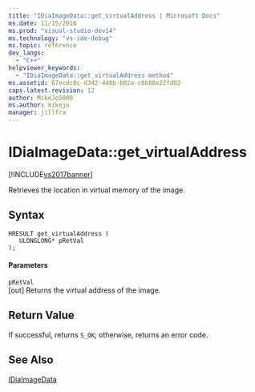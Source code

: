 ```yaml
---
title: "IDiaImageData::get_virtualAddress | Microsoft Docs"
ms.date: 11/15/2016
ms.prod: "visual-studio-dev14"
ms.technology: "vs-ide-debug"
ms.topic: reference
dev_langs: 
  - "C++"
helpviewer_keywords: 
  - "IDiaImageData::get_virtualAddress method"
ms.assetid: 67ecdc8c-d342-4d0b-b02a-c6b88e22fd02
caps.latest.revision: 12
author: MikeJo5000
ms.author: mikejo
manager: jillfra
---
```

# IDiaImageData::get_virtualAddress
[!INCLUDE[vs2017banner](../../includes/vs2017banner.md)]

Retrieves the location in virtual memory of the image.  
  
## Syntax  
  
```cpp#  
HRESULT get_virtualAddress (   
   ULONGLONG* pRetVal  
);  
```  
  
#### Parameters  
 `pRetVal`  
 [out] Returns the virtual address of the image.  
  
## Return Value  
 If successful, returns `S_OK`; otherwise, returns an error code.  
  
## See Also  
 [IDiaImageData](../../debugger/debug-interface-access/idiaimagedata.md)

